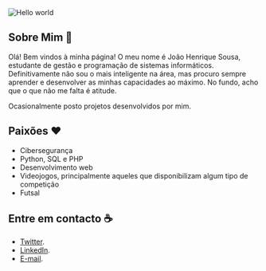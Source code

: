<img src="https://raw.githubusercontent.com/sagar-viradiya/sagar-viradiya/master/resources/banner.png" alt="Hello world">

## Sobre Mim 🧍

Olá! Bem vindos à minha página! O meu nome é João Henrique Sousa, estudante de gestão e programação de sistemas informáticos. Definitivamente não sou o mais inteligente na área, mas procuro sempre aprender e desenvolver as minhas capacidades ao máximo. No fundo, acho que o que não me falta é atitude. 

Ocasionalmente posto projetos desenvolvidos por mim.


## Paixões ❤️

- Cibersegurança
- Python, SQL e PHP
- Desenvolvimento web
- Videojogos, principalmente aqueles que disponibilizam algum tipo de competição
- Futsal

## Entre em contacto ☕

- [Twitter](https://twitter.com/JHenriqueSousaa).
- [LinkedIn](https://www.linkedin.com/in/JHenriqueSousa).
- [E-mail](mailto:contacto@jhenriquesousa.com).
